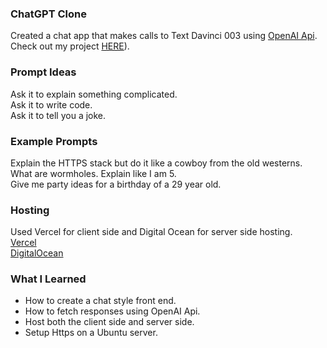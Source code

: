 ### ChatGPT Clone
Created a chat app that makes calls to Text Davinci 003 using [OpenAI Api](https://openai.com/api/). Check out my project [HERE](https://chat-gpt-clone-mrlucasalmeida.vercel.app/)).

### Prompt Ideas
Ask it to explain something complicated.\
Ask it to write code.\
Ask it to tell you a joke.

### Example Prompts
Explain the HTTPS stack but do it like a cowboy from the old westerns.\
What are wormholes. Explain like I am 5.\
Give me party ideas for a birthday of a 29 year old.

### Hosting
Used Vercel for client side and Digital Ocean for server side hosting.\
[Vercel](https://vercel.com)\
[DigitalOcean](https://www.digitalocean.com/)

### What I Learned
* How to create a chat style front end.
* How to fetch responses using OpenAI Api.
* Host both the client side and server side.
* Setup Https on a Ubuntu server.
